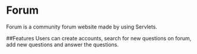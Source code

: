 # Forum
Forum is a community forum website made by using Servlets. 

##Features
Users can create accounts, search for new questions on forum, add new questions and answer the questions.


